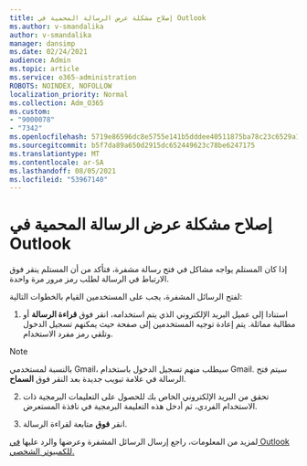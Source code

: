 ```yaml
---
title: إصلاح مشكلة عرض الرسالة المحمية في Outlook
ms.author: v-smandalika
author: v-smandalika
manager: dansimp
ms.date: 02/24/2021
audience: Admin
ms.topic: article
ms.service: o365-administration
ROBOTS: NOINDEX, NOFOLLOW
localization_priority: Normal
ms.collection: Adm_O365
ms.custom:
- "9000078"
- "7342"
ms.openlocfilehash: 5719e86596dc8e5755e141b5dddee40511875ba78c23c6529a131e9cab118fc8
ms.sourcegitcommit: b5f7da89a650d2915dc652449623c78be6247175
ms.translationtype: MT
ms.contentlocale: ar-SA
ms.lasthandoff: 08/05/2021
ms.locfileid: "53967140"
---
```

# <a name="fix-problem-of-viewing-protected-message-in-outlook"></a>إصلاح مشكلة عرض الرسالة المحمية في Outlook

إذا كان المستلم يواجه مشاكل في فتح رسالة مشفرة، فتأكد من أن المستلم ينقر فوق الارتباط في الرسالة لطلب رمز مرور مرة واحدة.

لفتح الرسائل المشفرة، يجب على المستخدمين القيام بالخطوات التالية:

1. استنادا إلى عميل البريد الإلكتروني الذي يتم استخدامه، انقر فوق **قراءة الرسالة** أو مطالبة مماثلة. يتم إعادة توجيه المستخدمين إلى صفحة حيث يمكنهم تسجيل الدخول وتلقي رمز مفرد الاستخدام.

> [!NOTE]
> بالنسبة لمستخدمي Gmail، سيطلب منهم تسجيل الدخول باستخدام Gmail. سيتم فتح الرسالة في علامة تبويب جديدة بعد النقر فوق **السماح**.

2. تحقق من البريد الإلكتروني الخاص بك للحصول على التعليمات البرمجية ذات الاستخدام الفردي، ثم أدخل هذه التعليمة البرمجية في نافذة المستعرض.

3. انقر **فوق** متابعة لقراءة الرسالة.

لمزيد من المعلومات، راجع إرسال الرسائل المشفرة وعرضها والرد عليها [في Outlook للكمبيوتر الشخصي.](https://support.microsoft.com/topic/send-view-and-reply-to-encrypted-messages-in-outlook-for-pc-eaa43495-9bbb-4fca-922a-df90dee51980)


